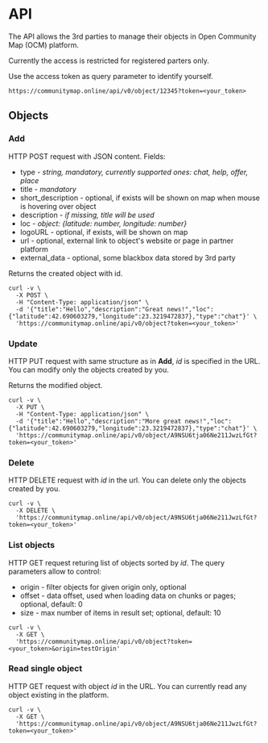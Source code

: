 # API

The API allows the 3rd parties to manage their objects in Open Community Map (OCM) platform.

Currently the access is restricted for registered parters only.

Use the access token as query parameter to identify yourself.

```
https://communitymap.online/api/v0/object/12345?token=<your_token>
```

## Objects

### Add

HTTP POST request with JSON content. Fields:

- type - _string, mandatory, currently supported ones: chat, help, offer, place_
- title - _mandatory_
- short_description - optional, if exists will be shown on map when mouse is hovering over object
- description - _if missing, title will be used_
- loc - _object: {latitude: number, longitude: number}_
- logoURL - optional, if exists, will be shown on map
- url - optional, external link to object's website or page in partner platform
- external_data - optional, some blackbox data stored by 3rd party

Returns the created object with id.

```
curl -v \
  -X POST \
  -H "Content-Type: application/json" \
  -d '{"title":"Hello","description":"Great news!","loc":{"latitude":42.690603279,"longitude":23.3219472837},"type":"chat"}' \
  'https://communitymap.online/api/v0/object?token=<your_token>'
```

### Update

HTTP PUT request with same structure as in **Add**, _id_ is specified in the URL. You can modify only the objects created by you.

Returns the modified object.

```
curl -v \
  -X PUT \
  -H "Content-Type: application/json" \
  -d '{"title":"Hello","description":"More great news!","loc":{"latitude":42.690603279,"longitude":23.3219472837},"type":"chat"}' \
  'https://communitymap.online/api/v0/object/A9NSU6tja06Ne211JwzLfGt?token=<your_token>'
```

### Delete

HTTP DELETE request with _id_ in the url. You can delete only the objects created by you.

```
curl -v \
  -X DELETE \
  'https://communitymap.online/api/v0/object/A9NSU6tja06Ne211JwzLfGt?token=<your_token>'
```

### List objects

HTTP GET request returing list of objects sorted by _id_. The query parameters allow to control:

- origin - filter objects for given origin only, optional
- offset - data offset, used when loading data on chunks or pages; optional, default: 0
- size - max number of items in result set; optional, default: 10

```
curl -v \
  -X GET \
  'https://communitymap.online/api/v0/object?token=<your_token>&origin=testOrigin'
```

### Read single object

HTTP GET request with object _id_ in the URL. You can currently read any object existing in the platform.

```
curl -v \
  -X GET \
  'https://communitymap.online/api/v0/object/A9NSU6tja06Ne211JwzLfGt?token=<your_token>'
```
